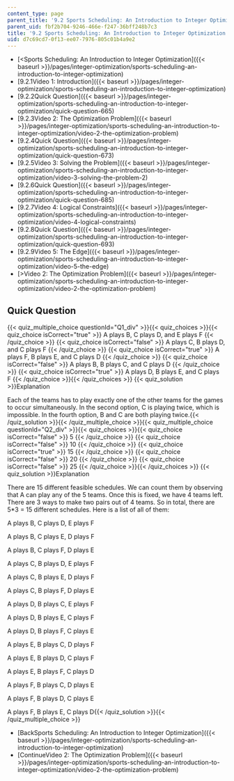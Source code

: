```yaml
---
content_type: page
parent_title: '9.2 Sports Scheduling: An Introduction to Integer Optimization '
parent_uid: fbf2b704-9246-466e-f247-36bff248b7c3
title: '9.2 Sports Scheduling: An Introduction to Integer Optimization '
uid: d7c69cd7-0f13-ee07-7976-805c01b4a9e2
---
```


*   [\<Sports Scheduling: An Introduction to Integer Optimization]({{< baseurl >}}/pages/integer-optimization/sports-scheduling-an-introduction-to-integer-optimization)
*   [9.2.1Video 1: Introduction]({{< baseurl >}}/pages/integer-optimization/sports-scheduling-an-introduction-to-integer-optimization)
*   [9.2.2Quick Question]({{< baseurl >}}/pages/integer-optimization/sports-scheduling-an-introduction-to-integer-optimization/quick-question-665)
*   [9.2.3Video 2: The Optimization Problem]({{< baseurl >}}/pages/integer-optimization/sports-scheduling-an-introduction-to-integer-optimization/video-2-the-optimization-problem)
*   [9.2.4Quick Question]({{< baseurl >}}/pages/integer-optimization/sports-scheduling-an-introduction-to-integer-optimization/quick-question-673)
*   [9.2.5Video 3: Solving the Problem]({{< baseurl >}}/pages/integer-optimization/sports-scheduling-an-introduction-to-integer-optimization/video-3-solving-the-problem-2)
*   [9.2.6Quick Question]({{< baseurl >}}/pages/integer-optimization/sports-scheduling-an-introduction-to-integer-optimization/quick-question-685)
*   [9.2.7Video 4: Logical Constraints]({{< baseurl >}}/pages/integer-optimization/sports-scheduling-an-introduction-to-integer-optimization/video-4-logical-constraints)
*   [9.2.8Quick Question]({{< baseurl >}}/pages/integer-optimization/sports-scheduling-an-introduction-to-integer-optimization/quick-question-693)
*   [9.2.9Video 5: The Edge]({{< baseurl >}}/pages/integer-optimization/sports-scheduling-an-introduction-to-integer-optimization/video-5-the-edge)
*   [\>Video 2: The Optimization Problem]({{< baseurl >}}/pages/integer-optimization/sports-scheduling-an-introduction-to-integer-optimization/video-2-the-optimization-problem)

Quick Question
--------------

{{< quiz_multiple_choice questionId="Q1_div" >}}{{< quiz_choices >}}{{< quiz_choice isCorrect="true" >}}&nbsp;A plays B, C plays D, and E plays F&nbsp;{{< /quiz_choice >}}
{{< quiz_choice isCorrect="false" >}}&nbsp;A plays C, B plays D, and C plays F&nbsp;{{< /quiz_choice >}}
{{< quiz_choice isCorrect="true" >}}&nbsp;A plays F, B plays E, and C plays D&nbsp;{{< /quiz_choice >}}
{{< quiz_choice isCorrect="false" >}}&nbsp;A plays B, B plays C, and C plays D&nbsp;{{< /quiz_choice >}}
{{< quiz_choice isCorrect="true" >}}&nbsp;A plays D, B plays E, and C plays F&nbsp;{{< /quiz_choice >}}{{< /quiz_choices >}}
{{< quiz_solution >}}Explanation

Each of the teams has to play exactly one of the other teams for the games to occur simultaneously. In the second option, C is playing twice, which is impossible. In the fourth option, B and C are both playing twice.{{< /quiz_solution >}}{{< /quiz_multiple_choice >}}{{< quiz_multiple_choice questionId="Q2_div" >}}{{< quiz_choices >}}{{< quiz_choice isCorrect="false" >}}&nbsp;5&nbsp;{{< /quiz_choice >}}
{{< quiz_choice isCorrect="false" >}}&nbsp;10&nbsp;{{< /quiz_choice >}}
{{< quiz_choice isCorrect="true" >}}&nbsp;15&nbsp;{{< /quiz_choice >}}
{{< quiz_choice isCorrect="false" >}}&nbsp;20&nbsp;{{< /quiz_choice >}}
{{< quiz_choice isCorrect="false" >}}&nbsp;25&nbsp;{{< /quiz_choice >}}{{< /quiz_choices >}}
{{< quiz_solution >}}Explanation

There are 15 different feasible schedules. We can count them by observing that A can play any of the 5 teams. Once this is fixed, we have 4 teams left. There are 3 ways to make two pairs out of 4 teams. So in total, there are 5\*3 = 15 different schedules. Here is a list of all of them:

A plays B, C plays D, E plays F

A plays B, C plays E, D plays F

A plays B, C plays F, D plays E

A plays C, B plays D, E plays F

A plays C, B plays E, D plays F

A plays C, B plays F, D plays E

A plays D, B plays C, E plays F

A plays D, B plays E, C plays F

A plays D, B plays F, C plays E

A plays E, B plays C, D plays F

A plays E, B plays D, C plays F

A plays E, B plays F, C plays D

A plays F, B plays C, D plays E

A plays F, B plays D, C plays E

A plays F, B plays E, C plays D{{< /quiz_solution >}}{{< /quiz_multiple_choice >}}

*   [BackSports Scheduling: An Introduction to Integer Optimization]({{< baseurl >}}/pages/integer-optimization/sports-scheduling-an-introduction-to-integer-optimization)
*   [ContinueVideo 2: The Optimization Problem]({{< baseurl >}}/pages/integer-optimization/sports-scheduling-an-introduction-to-integer-optimization/video-2-the-optimization-problem)